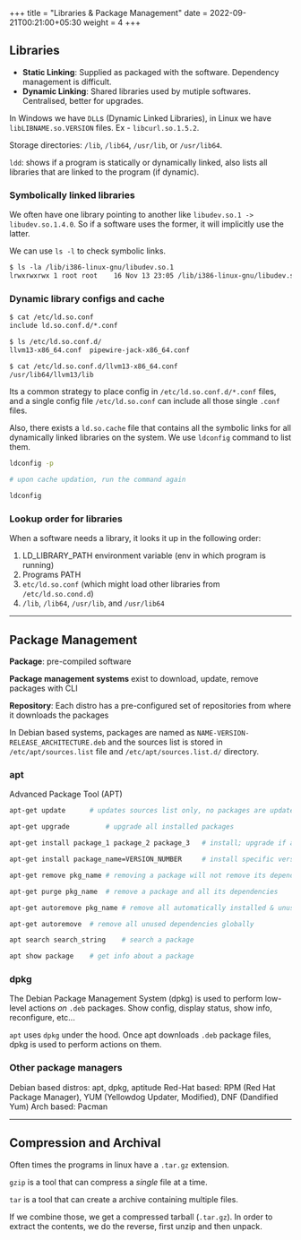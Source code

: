 +++
title = "Libraries & Package Management"
date =  2022-09-21T00:21:00+05:30
weight = 4
+++

## Libraries

- **Static Linking**: Supplied as packaged with the software. Dependency management is difficult.
- **Dynamic Linking**: Shared libraries used by mutiple softwares. Centralised, better for upgrades. 

In Windows we have `DLL`s (Dynamic Linked Libraries), in Linux we have `libLIBNAME.so.VERSION` files. Ex - `libcurl.so.1.5.2`.

Storage directories: `/lib`, `/lib64`, `/usr/lib`, or `/usr/lib64`.

`ldd`: shows if a program is statically or dynamically linked, also lists all libraries that are linked to the program (if dynamic).

### Symbolically linked libraries
We often have one library pointing to another like `libudev.so.1 -> libudev.so.1.4.0`. So if a software uses the former, it will implicitly use the latter.

We can use `ls -l` to check symbolic links.

```txt
$ ls -la /lib/i386-linux-gnu/libudev.so.1
lrwxrwxrwx 1 root root    16 Nov 13 23:05 /lib/i386-linux-gnu/libudev.so.1 -> libudev.so.1.4.0
```

### Dynamic library configs and cache
```txt
$ cat /etc/ld.so.conf
include ld.so.conf.d/*.conf

$ ls /etc/ld.so.conf.d/
llvm13-x86_64.conf  pipewire-jack-x86_64.conf

$ cat /etc/ld.so.conf.d/llvm13-x86_64.conf
/usr/lib64/llvm13/lib
```

Its a common strategy to place config in `/etc/ld.so.conf.d/*.conf` files, and a single config file `/etc/ld.so.conf` can include all those single `.conf` files.


Also, there exists a `ld.so.cache` file that contains all the symbolic links for all dynamically linked libraries on the system. We use `ldconfig` command to list them.

```sh
ldconfig -p

# upon cache updation, run the command again

ldconfig
```

### Lookup order for libraries
When a software needs a library, it looks it up in the following order:
1. LD_LIBRARY_PATH environment variable (env in which program is running)
2. Programs PATH
3. `etc/ld.so.conf` (which might load other libraries from `/etc/ld.so.cond.d`)
4. `/lib`, `/lib64`, `/usr/lib`, and `/usr/lib64`

---
## Package Management

**Package**: pre-compiled software

**Package management systems** exist to download, update, remove packages with CLI

**Repository**: Each distro has a pre-configured set of repositories from where it downloads the packages

In Debian based systems, packages are named as `NAME-VERSION-RELEASE_ARCHITECTURE.deb` and the sources list is stored in `/etc/apt/sources.list` file and `/etc/apt/sources.list.d/` directory.

### apt
Advanced Package Tool (APT)

```sh
apt-get update		# updates sources list only, no packages are updated

apt-get upgrade			# upgrade all installed packages

apt-get install package_1 package_2 package_3	# install; upgrade if already installed

apt-get install package_name=VERSION_NUMBER		# install specific version

apt-get remove pkg_name	# removing a package will not remove its dependencies! (since it can be a shared dependency that is being used by other programs)

apt-get purge pkg_name 	# remove a package and all its dependencies

apt-get autoremove pkg_name	# remove all automatically installed & unused dependencies for a particular package

apt-get autoremove	# remove all unused dependencies globally

apt search search_string	# search a package

apt show package	# get info about a package
```

### dpkg
The Debian Package Management System (dpkg) is used to perform low-level actions _on_ `.deb` packages. Show config, display status, show info, reconfigure, etc...

`apt` uses `dpkg` under the hood. Once apt downloads `.deb` package files, dpkg is used to perform actions on them.

### Other package managers
Debian based distros: apt, dpkg, aptitude
Red-Hat based: RPM (Red Hat Package Manager), YUM (Yellowdog Updater, Modified), DNF (Dandified Yum)
Arch based: Pacman

---
## Compression and Archival
Often times the programs in linux have a `.tar.gz` extension. 

`gzip` is a tool that can compress a _single_ file at a time.

`tar` is a tool that can create a archive containing multiple files.

If we combine those, we get a compressed tarball (`.tar.gz`). In order to extract the contents, we do the reverse, first unzip and then unpack.
